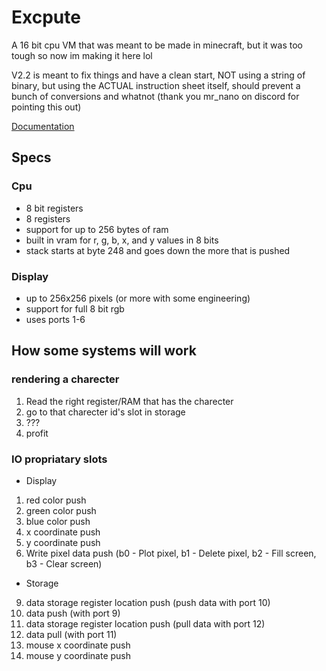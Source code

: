 # Excpute

A 16 bit cpu VM that was meant to be made in minecraft, but it was too tough so now im making it here lol

V2.2 is meant to fix things and have a clean start, NOT using a string of binary, but using the ACTUAL instruction sheet itself, should prevent a bunch of conversions and whatnot (thank you mr_nano on discord for pointing this out)

[Documentation](https://docs.google.com/spreadsheets/d/1jg-Fbts24ksjgkxZRkGntg0EJQws3mo0vg7sR-p3xGc/edit?usp=sharing)

## Specs

### Cpu

- 8 bit registers
- 8 registers
- support for up to 256 bytes of ram
- built in vram for r, g, b, x, and y values in 8 bits
- stack starts at byte 248 and goes down the more that is pushed

### Display

- up to 256x256 pixels (or more with some engineering)
- support for full 8 bit rgb
- uses ports 1-6

## How some systems will work

### rendering a charecter

1. Read the right register/RAM that has the charecter
2. go to that charecter id's slot in storage
3. ???
4. profit

### IO propriatary slots

- Display

1. red color push
2. green color push
3. blue color push
4. x coordinate push
5. y coordinate push
6. Write pixel data push (b0 - Plot pixel, b1 - Delete pixel, b2 - Fill screen, b3 - Clear screen)

- Storage

9. data storage register location push (push data with port 10)
10. data push (with port 9)
11. data storage register location push (pull data with port 12)
12. data pull (with port 11)
13. mouse x coordinate push
14. mouse y coordinate push
